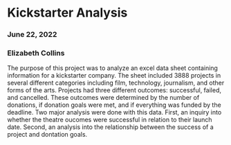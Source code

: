 # Kickstarter Analysis
### June 22, 2022
### Elizabeth Collins

The purpose of this project was to analyze an excel data sheet containing information for a kickstarter company. The sheet included 3888 projects in several different categories including film, technology, journalism, and other forms of the arts. Projects had three different outcomes: successful, failed, and cancelled. These outcomes were determined by the number of donations, if donation goals were met, and if everything was funded by the deadline. Two major analysis were done with this data. First, an inquiry into whether the theatre oucomes were successful in relation to their launch date. Second, an analysis into the relationship between the success of a project and dontation goals. 
